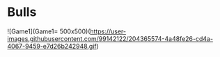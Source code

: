 # Bulls

![Game1](Game1= 500x500)(https://user-images.githubusercontent.com/99142122/204365574-4a48fe26-cd4a-4067-9459-e7d26b242948.gif)
